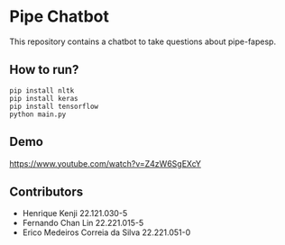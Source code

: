 # Pipe Chatbot
This repository contains a chatbot to take questions about pipe-fapesp.

## How to run?
```
pip install nltk
pip install keras
pip install tensorflow
python main.py
```

## Demo
https://www.youtube.com/watch?v=Z4zW6SgEXcY

## Contributors
- Henrique Kenji 22.121.030-5
- Fernando Chan Lin 22.221.015-5
- Erico Medeiros Correia da Silva 22.221.051-0

